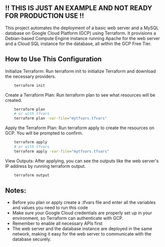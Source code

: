 ## !! THIS IS JUST AN EXAMPLE AND NOT READY FOR PRODUCTION USE !!
This project automates the deployment of a basic web server and a MySQL database on Google Cloud Platform (GCP) using Terraform. It provisions a Debian-based Compute Engine instance running Apache for the web server and a Cloud SQL instance for the database, all within the GCP Free Tier. 

## How to Use This Configuration
Initialize Terraform: Run terraform init to initialize Terraform and download the necessary providers.
```bash
    terraform init
```

Create a Terraform Plan: Run terraform plan to see what resources will be created.

```bash
    terraform plan
    # or with tfvars
    terraform plan -var-file="mytfvars.tfvars"
```

Apply the Terraform Plan: Run terraform apply to create the resources on GCP. You will be prompted to confirm.

```bash
    terraform apply
    # or with tfvars
    terraform apply -var-file="mytfvars.tfvars"
```

View Outputs: After applying, you can see the outputs like the web server's IP address by running terraform output.
```bash
    terraform output
```
## Notes:
- Before you plan or apply create a .tfvars file and enter all the variables and values you need to run this code
- Make sure your Google Cloud credentials are properly set up in your environment, so Terraform can authenticate with GCP.
- Remember to enable all necessary APIs first
- The web server and the database instance are deployed in the same network, making it easy for the web server to communicate with the database securely.